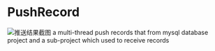 # PushRecord
![推送结果截图](https://image-20220620.oss-cn-guangzhou.aliyuncs.com/image/20220629124951.png)
a multi-thread push records that from mysql database project and a sub-project which used to receive records
